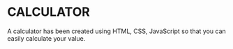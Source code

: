 # CALCULATOR
A calculator has been created using HTML, CSS, JavaScript so that you can easily calculate your value.
